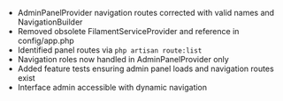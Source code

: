 - AdminPanelProvider navigation routes corrected with valid names and NavigationBuilder
- Removed obsolete FilamentServiceProvider and reference in config/app.php
- Identified panel routes via `php artisan route:list`
- Navigation roles now handled in AdminPanelProvider only
- Added feature tests ensuring admin panel loads and navigation routes exist
- Interface admin accessible with dynamic navigation
